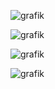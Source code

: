 ![grafik](https://github.com/kvthrin/PokerWave/assets/119801253/f77a1666-3955-4f0f-9104-49fb378b7737)

![grafik](https://github.com/kvthrin/PokerWave/assets/119801253/93f1f202-8620-479d-9a8b-15676e2d576e)

![grafik](https://github.com/kvthrin/PokerWave/assets/119801253/5d181199-7e8f-4ae3-939b-77907678d8ad)

![grafik](https://github.com/kvthrin/PokerWave/assets/119801253/efa7da4f-ebc6-4cf1-966a-2487639a006b)
